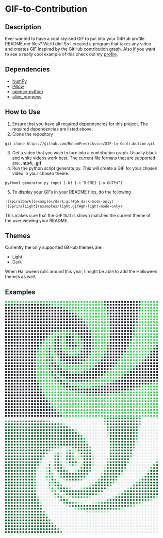 # GIF-to-Contribution

## Description

Ever wanted to have a cool stylised GIF to put into your GitHub profile README.md files? Well I did! So I created a program that takes any video and creates GIF inspired by the GitHub contribution graph. Also if you want to see a really cool example of this check out my [profile](https://github.com/RohanFredriksson).

## Dependencies

 - [NumPy](https://numpy.org/install/)
 - [Pillow](https://pypi.org/project/Pillow/)
 - [opencv-python](https://pypi.org/project/opencv-python/)
 - [alive_progress](https://github.com/rsalmei/alive-progress)

## How to Use

1. Ensure that you have all required dependencies for this project. The required dependencies are listed above.
2. Clone the repository
```
git clone https://github.com/RohanFredriksson/GIF-to-Contribution.git
```
3. Get a video that you wish to turn into a contribution graph. Usually black and white videos work best. The current file formats that are supported are: **.mp4**, **.gif**
4. Run the python script generate.py. This will create a GIF for your chosen video in your chosen theme.
```
python3 generator.py input [-h] [-t THEME] [-o OUTPUT]
```
5. To display your GIFs in your README files, do the following
```
![SpiralDark](examples/dark.gif#gh-dark-mode-only)
![SpriralLight](examples/light.gif#gh-light-mode-only)
```
This makes sure that the GIF that is shown matches the current theme of the user viewing your README.

## Themes
Currently the only supported GitHub themes are:
 - Light
 - Dark

When Halloween rolls around this year, I might be able to add the Halloween themes as well.

## Examples

![SpiralDark](examples/dark.gif#gh-dark-mode-only)
![SpriralLight](examples/light.gif#gh-light-mode-only)
